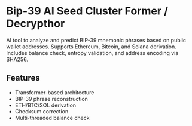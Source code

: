 # Bip-39 AI Seed Cluster Former / Decrypthor

AI tool to analyze and predict BIP-39 mnemonic phrases based on public wallet addresses. 
Supports Ethereum, Bitcoin, and Solana derivation. Includes balance check, entropy validation, and address encoding via SHA256.

## Features
- Transformer-based architecture
- BIP-39 phrase reconstruction
- ETH/BTC/SOL derivation
- Checksum correction
- Multi-threaded balance check

